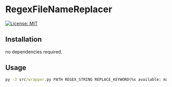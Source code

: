 # RegexFileNameReplacer
[![License: MIT](https://img.shields.io/badge/License-MIT-green.svg)](https://opensource.org/licenses/MIT)

## Installation
no dependencies required.

## Usage

```cmd
py -3 src/wrapper.py PATH REGEX_STRING REPLACE_KEYWORD(%s available: matched regex content)
```
